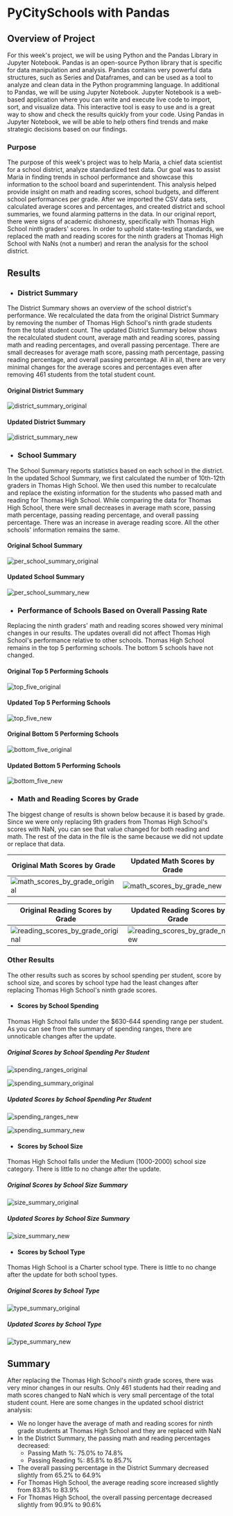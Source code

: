 # PyCitySchools with Pandas

## Overview of Project
For this week's project, we will be using Python and the Pandas Library in Jupyter Notebook. Pandas is an open-source Python library that is specific for data manipulation and analysis. Pandas contains very powerful data structures, such as Series and Dataframes, and can be used as a tool to analyze and clean data in the Python programming language. In additional to Pandas, we will be using Jupyter Notebook. Jupyter Notebook is a web-based application where you can write and execute live code to import, sort, and visualize data. This interactive tool is easy to use and is a great way to show and check the results quickly from your code. Using Pandas in Jupyter Notebook, we will be able to help others find trends and make strategic decisions based on our findings.

### Purpose
The purpose of this week's project was to help Maria, a chief data scientist for a school district, analyze standardized test data. Our goal was to assist Maria in finding trends in school performance and showcase this information to the school board and superintendent. This analysis helped provide insight on math and reading scores, school budgets, and different school performances per grade. After we imported the CSV data sets, calculated average scores and percentages, and created district and school summaries, we found alarming patterns in the data. In our original report, there were signs of academic dishonesty, specifically with Thomas High School ninth graders' scores. In order to uphold state-testing standards, we replaced the math and reading scores for the ninth graders at Thomas High School with NaNs (not a number) and reran the analysis for the school district.

## Results

- ### District Summary
The District Summary shows an overview of the school district's performance. We recalculated the data from the original District Summary by removing the number of Thomas High School's ninth grade students from the total student count. The updated District Summary below shows the recalculated student count, average math and reading scores, passing math and reading percentages, and overall passing percentage. There are small decreases for average math score, passing math percentage, passing reading percentage, and overall passing percentage. All in all, there are very minimal changes for the average scores and percentages even after removing 461 students from the total student count.

#### Original District Summary
![district_summary_original](/Resources/district_summary_original.PNG)

#### Updated District Summary
![district_summary_new](/Resources/district_summary_new.PNG)

- ### School Summary
The School Summary reports statistics based on each school in the district. In the updated School Summary, we first calculated the number of 10th-12th graders in Thomas High School. We then used this number to recalculate and replace the existing information for the students who passed math and reading for Thomas High School. While comparing the data for Thomas High School, there were small decreases in average math score, passing math percentage, passing reading percentage, and overall passing percentage. There was an increase in average reading score. All the other schools' information remains the same.

#### Original School Summary
![per_school_summary_original](/Resources/per_school_summary_original.PNG)

#### Updated School Summary
![per_school_summary_new](/Resources/per_school_summary_new.PNG)

- ### Performance of Schools Based on Overall Passing Rate
Replacing the ninth graders' math and reading scores showed very minimal changes in our results. The updates overall did not affect Thomas High School's performance relative to other schools. Thomas High School remains in the top 5 performing schools. The bottom 5 schools have not changed. 

#### Original Top 5 Performing Schools
![top_five_original](/Resources/top_five_original.PNG)

#### Updated Top 5 Performing Schools
![top_five_new](/Resources/top_five_new.PNG)

#### Original Bottom 5 Performing Schools
![bottom_five_original](/Resources/bottom_five_original.PNG)

#### Updated Bottom 5 Performing Schools
![bottom_five_new](/Resources/bottom_five_new.PNG)

- ### Math and Reading Scores by Grade
The biggest change of results is shown below because it is based by grade. Since we were only replacing 9th graders from Thomas High School's scores with NaN, you can see that value changed for both reading and math. The rest of the data in the file is the same because we did not update or replace that data. 

|Original Math Scores by Grade     |Updated Math Scores by Grade      |
|------------|-------------|
|![math_scores_by_grade_original](/Resources/math_scores_by_grade_original.PNG)|![math_scores_by_grade_new](/Resources/math_scores_by_grade_new.PNG)|


|Original Reading Scores by Grade     |Updated Reading Scores by Grade      |
|------------|-------------|
|![reading_scores_by_grade_original](/Resources/reading_scores_by_grade_original.PNG)|![reading_scores_by_grade_new](/Resources/reading_scores_by_grade_new.PNG)|


### Other Results
The other results such as scores by school spending per student, score by school size, and scores by school type had the least changes after replacing Thomas High School's ninth grade scores.

- #### Scores by School Spending
Thomas High School falls under the $630-644 spending range per student. As you can see from the summary of spending ranges, there are unnoticable changes after the update. 
##### Original Scores by School Spending Per Student
![spending_ranges_original](/Resources/spending_ranges_original.PNG)

![spending_summary_original](/Resources/spending_summary_original.PNG)

##### Updated Scores by School Spending Per Student
![spending_ranges_new](/Resources/spending_ranges_new.PNG)

![spending_summary_new](/Resources/spending_summary_new.PNG)

- #### Scores by School Size
Thomas High School falls under the Medium (1000-2000) school size category. There is little to no change after the update. 
##### Original Scores by School Size Summary
![size_summary_original](/Resources/size_summary_original.PNG)

##### Updated Scores by School Size Summary
![size_summary_new](/Resources/size_summary_new.PNG)

- #### Scores by School Type
Thomas High School is a Charter school type. There is little to no change after the update for both school types.
##### Original Scores by School Type
![type_summary_original](/Resources/type_summary_original.PNG)

##### Updated Scores by School Type
![type_summary_new](/Resources/type_summary_new.PNG)

## Summary
After replacing the Thomas High School's ninth grade scores, there was very minor changes in our results. Only 461 students had their reading and math scores changed to NaN which is very small percentage of the total student count. Here are some changes in the updated school district analysis:
- We no longer have the average of math and reading scores for ninth grade students at Thomas High School and they are replaced with NaN
- In the District Summary, the passing math and reading percentages decreased:
	- Passing Math %: 75.0% to 74.8%
	- Passing Reading %: 85.8% to 85.7%
- The overall passing percentage in the District Summary decreased slightly from 65.2% to 64.9%
- For Thomas High School, the average reading score increased slightly from 83.8% to 83.9%
- For Thomas High School, the overall passing percentage decreased slightly from 90.9% to 90.6%
